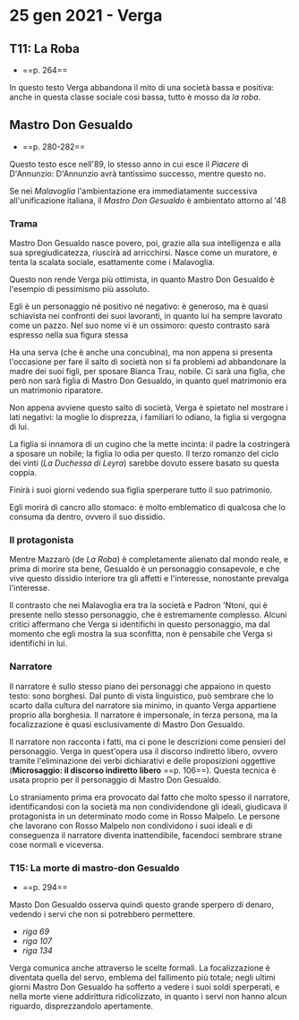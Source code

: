 # 25 gen 2021 - Verga

## T11: La Roba
* ==p. 264==

In questo testo Verga abbandona il mito di una società bassa e positiva: anche in questa classe sociale così bassa, tutto è mosso da _la roba_.

## Mastro Don Gesualdo
* ==p. 280-282==

Questo testo esce nell'89, lo stesso anno in cui esce il _Piacere_ di D'Annunzio: D'Annunzio avrà tantissimo successo, mentre questo no.

Se nei _Malavoglia_ l'ambientazione era immediatamente successiva all'unificazione italiana, il _Mastro Don Gesualdo_ è ambientato attorno al '48

### Trama

Mastro Don Gesualdo nasce povero, poi, grazie alla sua intelligenza e alla sua spregiudicatezza, riuscirà ad arricchirsi. Nasce come un muratore, e tenta la scalata sociale, esattamente come i Malavoglia.

Questo non rende Verga più ottimista, in quanto Mastro Don Gesualdo è l'esempio di pessimismo più assoluto.

Egli è un personaggio né positivo né negativo: è generoso, ma è quasi schiavista nei confronti dei suoi lavoranti, in quanto lui ha sempre lavorato come un pazzo.
Nel suo nome vi è un ossimoro: questo contrasto sarà espresso nella sua figura stessa

Ha una serva (che è anche una concubina), ma non appena si presenta l'occasione per fare il salto di società non si fa problemi ad abbandonare la madre dei suoi figli, per sposare Bianca Trau, nobile. Ci sarà una figlia, che però non sarà figlia di Mastro Don Gesualdo, in quanto quel matrimonio era un matrimonio riparatore.

Non appena avviene questo salto di società, Verga è spietato nel mostrare i lati negativi: la moglie lo disprezza, i familiari lo odiano, la figlia si vergogna di lui.

La figlia si innamora di un cugino che la mette incinta: il padre la costringerà a sposare un nobile; la figlia lo odia per questo.
Il terzo romanzo del ciclo dei vinti (_La Duchessa di Leyra_) sarebbe dovuto essere basato su questa coppia.

Finirà i suoi giorni vedendo sua figlia sperperare tutto il suo patrimonio.

Egli morirà di cancro allo stomaco: è molto emblematico di qualcosa che lo consuma da dentro, ovvero il suo dissidio.

### Il protagonista

Mentre Mazzarò (de _La Roba_) è completamente alienato dal mondo reale, e prima di morire sta bene, Gesualdo è un personaggio consapevole, e che vive questo dissidio interiore tra gli affetti e l'interesse, nonostante prevalga l'interesse.

Il contrasto che nei Malavoglia era tra la società e Padron 'Ntoni, qui è presente nello stesso personaggio, che è estremamente complesso. Alcuni critici affermano che Verga si identifichi in questo personaggio, ma dal momento che egli mostra la sua sconfitta, non è pensabile che Verga si identifichi in lui.

### Narratore

Il narratore è sullo stesso piano dei personaggi che appaiono in questo testo: sono borghesi. Dal punto di vista linguistico, può sembrare che lo scarto dalla cultura del narratore sia minimo, in quanto Verga appartiene proprio alla borghesia. Il narratore è impersonale, in terza persona, ma la focalizzazione è quasi esclusivamente di Mastro Don Gesualdo.

Il narratore non racconta i fatti, ma ci pone le descrizioni come pensieri del personaggio.
Verga in quest'opera usa il discorso indiretto libero, ovvero tramite l'eliminazione dei verbi dichiarativi e delle proposizioni oggettive (**Microsaggio: il discorso indiretto libero** ==p. 106==). Questa tecnica è usata proprio per il personaggio di Mastro Don Gesualdo.

Lo straniamento prima era provocato dal fatto che molto spesso il narratore, identificandosi con la società ma non condividendone gli ideali, giudicava il protagonista in un determinato modo come in Rosso Malpelo. Le persone che lavorano con Rosso Malpelo non condividono i suoi ideali e di conseguenza il narratore diventa inattendibile, facendoci sembrare strane cose normali e viceversa.

### T15: La morte di mastro-don Gesualdo
* ==p. 294==

Masto Don Gesualdo osserva quindi questo grande sperpero di denaro, vedendo i servi che non si potrebbero permettere.

* _riga 69_
* _riga 107_
* _riga 134_

Verga comunica anche attraverso le scelte formali. La focalizzazione è diventata quella del servo, emblema del fallimento più totale; negli ultimi giorni Mastro Don Gesualdo ha sofferto a vedere i suoi soldi sperperati, e nella morte viene addirittura ridicolizzato, in quanto i servi non hanno alcun riguardo, disprezzandolo apertamente.
